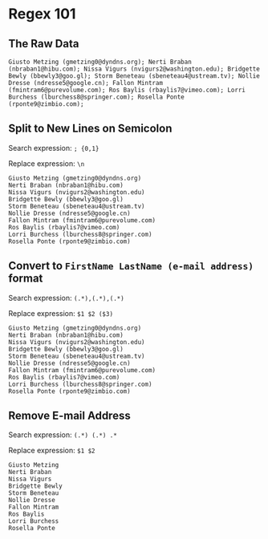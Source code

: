 # Regex 101

## The Raw Data
```text
Giusto Metzing (gmetzing0@dyndns.org); Nerti Braban (nbraban1@hibu.com); Nissa Vigurs (nvigurs2@washington.edu); Bridgette Bewly (bbewly3@goo.gl); Storm Beneteau (sbeneteau4@ustream.tv); Nollie Dresse (ndresse5@google.cn); Fallon Mintram (fmintram6@purevolume.com); Ros Baylis (rbaylis7@vimeo.com); Lorri Burchess (lburchess8@springer.com); Rosella Ponte (rponte9@zimbio.com);
```
## Split to New Lines on Semicolon

Search expression: `; {0,1}`

Replace expression: `\n`

```text
Giusto Metzing (gmetzing0@dyndns.org)
Nerti Braban (nbraban1@hibu.com)
Nissa Vigurs (nvigurs2@washington.edu)
Bridgette Bewly (bbewly3@goo.gl)
Storm Beneteau (sbeneteau4@ustream.tv)
Nollie Dresse (ndresse5@google.cn)
Fallon Mintram (fmintram6@purevolume.com)
Ros Baylis (rbaylis7@vimeo.com)
Lorri Burchess (lburchess8@springer.com)
Rosella Ponte (rponte9@zimbio.com)
```

## Convert to `FirstName LastName (e-mail address)` format

Search expression: `(.*),(.*),(.*)`

Replace expression: `$1 $2 ($3)`

```text
Giusto Metzing (gmetzing0@dyndns.org)
Nerti Braban (nbraban1@hibu.com)
Nissa Vigurs (nvigurs2@washington.edu)
Bridgette Bewly (bbewly3@goo.gl)
Storm Beneteau (sbeneteau4@ustream.tv)
Nollie Dresse (ndresse5@google.cn)
Fallon Mintram (fmintram6@purevolume.com)
Ros Baylis (rbaylis7@vimeo.com)
Lorri Burchess (lburchess8@springer.com)
Rosella Ponte (rponte9@zimbio.com)
```

## Remove E-mail Address

Search expression: `(.*) (.*) .*`

Replace expression: `$1 $2`

```text
Giusto Metzing
Nerti Braban
Nissa Vigurs
Bridgette Bewly
Storm Beneteau
Nollie Dresse
Fallon Mintram
Ros Baylis
Lorri Burchess
Rosella Ponte
```
